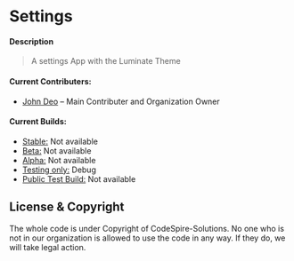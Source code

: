 # Settings

#### Description

> A settings App with the Luminate Theme

#### Current Contributers:

- [John Deo](https://github.com/Kartoffelspalt) – Main Contributer and Organization Owner

#### Current Builds:

- [Stable:](#) Not available
- [Beta:](#) Not available
- [Alpha:](#) Not available
- [Testing only:]([https://github.com/CodeSpire-Solutions/Settings-Luminate/releases/tag/Debug) Debug
- [Public Test Build:](#) Not available

## License & Copyright

The whole code is under Copyright of CodeSpire-Solutions. No one who is not in our organization is allowed to use the code in any way. If they do, we will take legal action. 
